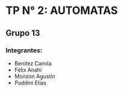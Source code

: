 # **TP N° 2: AUTOMATAS**
## Grupo 13
### Integrantes:
* Benitez Camila
* Félix Anahí
* Monzon Agustin
* Puddini Elías
